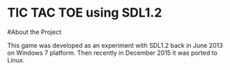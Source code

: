 TIC TAC TOE using SDL1.2
========================

#About the Project

This game was developed as an experiment with SDL1.2 back in June 2013 on
Windows 7 platform. Then recently in December 2015 it was ported to Linux.

